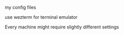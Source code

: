 my config files

use wezterm for terminal emulator

Every machine might require slightly different settings
